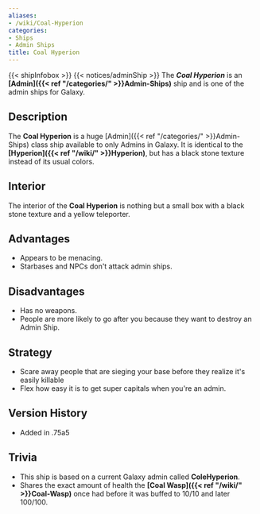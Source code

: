 ```yaml
---
aliases:
- /wiki/Coal-Hyperion
categories:
- Ships
- Admin Ships
title: Coal Hyperion
---
```


{{< shipInfobox >}} {{< notices/adminShip >}} The **_Coal Hyperion_** is an **[Admin]({{< ref "/categories/" >}}Admin-Ships)** ship and is one of the admin ships for Galaxy.

## Description

The **Coal Hyperion** is a huge [Admin]({{< ref "/categories/" >}}Admin-Ships) class ship available to only Admins in Galaxy. It is identical to the **[Hyperion]({{< ref "/wiki/" >}}Hyperion)**, but has a black stone texture instead of its usual colors.

## Interior

The interior of the **Coal Hyperion** is nothing but a small box with a black stone texture and a yellow teleporter.

## Advantages

- Appears to be menacing.
- Starbases and NPCs don't attack admin ships.

## Disadvantages 

- Has no weapons.
- People are more likely to go after you because they want to destroy an Admin Ship.

## Strategy

- Scare away people that are sieging your base before they realize it's easily killable
- Flex how easy it is to get super capitals when you're an admin.

## Version History 

- Added in .75a5

## Trivia

- This ship is based on a current Galaxy admin called **ColeHyperion**.
- Shares the exact amount of health the **[Coal Wasp]({{< ref "/wiki/" >}}Coal-Wasp)** once had before it was buffed to 10/10 and later 100/100.